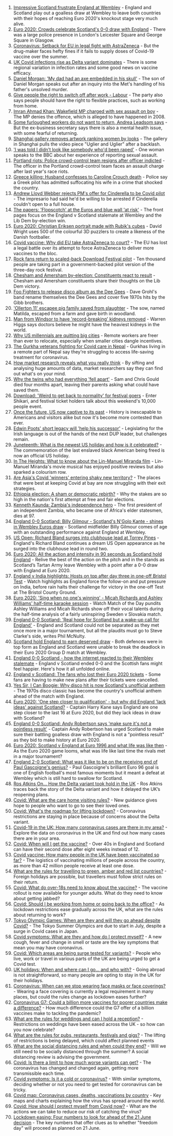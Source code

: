 1. [Impressive Scotland frustrate England at Wembley](https://www.bbc.co.uk/sport/football/51197603) - England and Scotland play out a goalless draw at Wembley to leave both countries with their hopes of reaching Euro 2020's knockout stage very much alive.
2. [Euro 2020: Crowds celebrate Scotland's 0-0 draw with England](https://www.bbc.co.uk/news/uk-scotland-57535302) - There was a large police presence in London's Leicester Square and George Square in Glasgow.
3. [Coronavirus: Setback for EU in legal fight with AstraZeneca](https://www.bbc.co.uk/news/world-europe-57531064) - But the drug-maker faces hefty fines if it fails to supply doses of Covid-19 vaccine over the summer.
4. [UK Covid infections rise as Delta variant dominates](https://www.bbc.co.uk/news/health-57525891) - There is some regional variation in infection rates and some good news on vaccine efficacy.
5. [Daniel Morgan: 'My dad had an axe embedded in his skull'](https://www.bbc.co.uk/news/uk-57533387) - The son of Daniel Morgan speaks out after an inquiry into the Met's handling of his father's unsolved murder.
6. [Give people the right to switch off after work - Labour](https://www.bbc.co.uk/news/uk-politics-57529702) - The party also says people should have the right to flexible practices, such as working from home.
7. [Imran Ahmad Khan: Wakefield MP charged with sex assault on boy](https://www.bbc.co.uk/news/uk-england-leeds-57531904) - The MP denies the offence, which is alleged to have happened in 2008.
8. [Some furloughed workers do not want to return, Andrea Leadsom says](https://www.bbc.co.uk/news/uk-57531637) - But the ex-business secretary says there is also a mental health issue, with some fearful of returning.
9. [Shanghai gallery removes artwork ranking women by looks](https://www.bbc.co.uk/news/world-asia-china-57532264) - The gallery in Shanghai pulls the video piece "Uglier and Uglier" after a backlash.
10. ['I was told I didn’t look like somebody who'd been raped'](https://www.bbc.co.uk/news/uk-57522348) - One woman speaks to the BBC about her experience of reporting sexual assault.
11. [Portland riots: Police crowd-control team resigns after officer indicted](https://www.bbc.co.uk/news/world-us-canada-57532258) - The officer in the Portland crowd-control team faces an assault charge after last year's race riots.
12. [Greece killing: Husband confesses to Caroline Crouch death](https://www.bbc.co.uk/news/world-europe-57523469) - Police say a Greek pilot has admitted suffocating his wife in a crime that shocked the country.
13. [Andrew Lloyd Webber rejects PM's offer for Cinderella to be Covid pilot](https://www.bbc.co.uk/news/entertainment-arts-57530408) - The impresario had said he'd be willing to be arrested if Cinderella couldn't open to a full house.
14. [The papers: 'Flopscotch' at the Euros and blue wall 'at risk'](https://www.bbc.co.uk/news/blogs-the-papers-57535081) - The front pages focus on the England v Scotland stalemate at Wembley and the Lib Dem by-election win.
15. [Euro 2020: Christian Eriksen portrait made with Rubik's cubes](https://www.bbc.co.uk/news/uk-england-leeds-57532207) - David Wright uses 500 of the colourful 3D puzzlers to create a likeness of the Danish footballer.
16. [Covid vaccine: Why did EU take AstraZeneca to court?](https://www.bbc.co.uk/news/56483766) - The EU has lost a legal battle over its attempt to force AstraZeneca to deliver more vaccines to the bloc.
17. [Rock fans return to scaled-back Download Festival pilot](https://www.bbc.co.uk/news/entertainment-arts-57533884) - Ten thousand people are taking part in a government-backed pilot version of the three-day rock festival.
18. [Chesham and Amersham by-election: Constituents react to result](https://www.bbc.co.uk/news/uk-england-beds-bucks-herts-57524463) - Chesham and Amersham constituents share their thoughts on the Lib Dem victory.
19. [Foo Fighters to release disco album as the Dee Gees](https://www.bbc.co.uk/news/entertainment-arts-57524428) - Dave Grohl's band rename themselves the Dee Gees and cover five 1970s hits by the Gibb brothers.
20. ['Ollerton 11' escapee pig family saved from slaughter](https://www.bbc.co.uk/news/uk-england-nottinghamshire-57518634) - The sow, named Matilda, escaped from a farm and gave birth in woodland.
21. [Man from Windsor to have 'record-breaking' kidneys removed](https://www.bbc.co.uk/news/uk-england-berkshire-57513054) - Warren Higgs says doctors believe he might have the heaviest kidneys in the world.
22. [Why US millennials are quitting big cities](https://www.bbc.co.uk/news/world-us-canada-57516592) - Remote workers are freer than ever to relocate, especially when smaller cities dangle incentives.
23. [The Gurkha veterans fighting for Covid care in Nepal](https://www.bbc.co.uk/news/world-asia-57517327) - Gurkhas living in a remote part of Nepal say they're struggling to access life-saving treatment for coronavirus.
24. [How market research reveals what you really think](https://www.bbc.co.uk/news/business-57399780) - By sifting and analysing huge amounts of data, market researchers say they can find out what's on your mind.
25. [Why the twins who had everything 'fell apart'](https://www.bbc.co.uk/news/uk-england-cambridgeshire-57088395) - Sam and Chris Gould died four months apart, leaving their parents asking what could have saved them.
26. [Download: 'Weird to get back to normality' for festival goers](https://www.bbc.co.uk/news/newsbeat-57528662) - Enter Shikari, and festival ticket holders talk about this weekend's 10,000 people event.
27. [Once the future, US now captive to its past](https://www.bbc.co.uk/news/world-us-canada-57517781) - History is inescapable to Americans and visitors alike but now it's become more contested than ever.
28. [Edwin Poots' short legacy will 'help his successor'](https://www.bbc.co.uk/news/uk-northern-ireland-57528349) - Legislating for the Irish language is out of the hands of the next DUP leader, but challenges remain.
29. [Juneteenth: What is the newest US holiday and how is it celebrated?](https://www.bbc.co.uk/news/world-us-canada-57515192) - The commemoration of the last enslaved black American being freed is now an official US holiday.
30. [In The Heights: What to know about the Lin-Manuel Miranda film](https://www.bbc.co.uk/news/entertainment-arts-57356251) - Lin-Manuel Miranda's movie musical has enjoyed positive reviews but also sparked a colourism row.
31. [Are Asia's Covid 'winners' entering shaky new territory?](https://www.bbc.co.uk/news/world-asia-57492961) - The places that were best at keeping Covid at bay are now struggling with their exit strategies.
32. [Ethiopia election: A sham or democratic rebirth?](https://www.bbc.co.uk/news/world-africa-57467645) - Why the stakes are so high in the nation's first attempt at free and fair elections.
33. [Kenneth Kaunda: Zambia's independence hero](https://www.bbc.co.uk/news/world-africa-16039411) - The first president of an independent Zambia, who became one of Africa's elder statesmen, dies at 97.
34. [England 0-0 Scotland: Billy Gilmour - Scotland's N'Golo Kante - shines in Wembley Euros draw](https://www.bbc.co.uk/sport/football/57535282) - Scotland midfielder Billy Gilmour comes of age with an outstanding performance against England at Wembley.
35. [US Open: Richard Bland surges into clubhouse lead at Torrey Pines](https://www.bbc.co.uk/sport/golf/57534516) - England's Richard Bland continues a dream US Open appearance as he surged into the clubhouse lead in round two.
36. [Euro 2020: All the action and intensity in 90 seconds as Scotland hold England](https://www.bbc.co.uk/sport/av/football/57535606) - Relive the best of the action on the pitch and in the stands as Scotland’s Tartan Army leave Wembley with a point after a 0-0 draw with England at Euro 2020.
37. [England v India highlights: Hosts on top after day three in one-off Bristol Test](https://www.bbc.co.uk/sport/av/cricket/57531800) - Watch highlights as England force the follow-on and put pressure on India, before rain halts their challenge for victory in the one-off Test at The Bristol County Ground.
38. [Euro 2020: 'Sing when no one's winning' - Micah Richards and Ashley Williams' half-time karaoke session](https://www.bbc.co.uk/sport/av/football/57533764) - Watch Match of the Day pundits Ashley Williams and Micah Richards show off their vocal talents during the half-time analysis of a fairly uninspiring Sweden v Slovakia match.
39. [England 0-0 Scotland: 'Real hope for Scotland but a wake-up call for England'](https://www.bbc.co.uk/sport/football/57534430) - England and Scotland could not be separated as they met once more in a major tournament, but all the plaudits must go to Steve Clarke's side, writes Phil McNulty.
40. [Scotland hold England to earn deserved draw](https://www.bbc.co.uk/sport/av/football/57535336) - Both defences were in top form as England and Scotland were unable to break the deadlock in their Euro 2020 Group D match at Wembley.
41. [England 0-0 Scotland - how the internet reacted to their Wembley stalemate](https://www.bbc.co.uk/sport/football/57535404) - England v Scotland ended 0-0 and the Scottish fans might feel happier. Here's how it all unfolded online.
42. [England v Scotland: The fans who lost their Euro 2020 tickets](https://www.bbc.co.uk/news/uk-57510839) - Some fans are having to make new plans after their tickets were cancelled.
43. [Yes Sir, I Can Boogie: Why disco hit is now Scotland's unofficial anthem](https://www.bbc.co.uk/news/uk-scotland-54930718) - The 1970s disco classic has become the country's unofficial anthem ahead of the match with England.
44. [Euro 2020: 'One step closer to qualification' - but why did England 'lack ideas' against Scotland?](https://www.bbc.co.uk/sport/football/57534563) - Captain Harry Kane says England are one step closer to the last 16 at Euro 2020, but did they lack ideas in draw with Scotland?
45. [England 0-0 Scotland: Andy Robertson says 'make sure it's not a pointless result'](https://www.bbc.co.uk/sport/football/57532509) - Captain Andy Robertson has urged Scotland to make sure their battling goalless draw with England is not a "pointless result" as they bid to make history at Euro 2020.
46. [Euro 2020: Scotland v England at Euro 1996 and what life was like then](https://www.bbc.co.uk/news/newsbeat-57334461) - As the Euro 2020 game looms, what was life like last time the rivals met in a major tournament?
47. [England 2-0 Scotland: What was it like to be on the receiving end of Paul Gascoigne's genius?](https://www.bbc.co.uk/sport/football/52915690) - Paul Gascoigne's brilliant Euro 96 goal is one of English football's most famous moments but it meant a defeat at Wembley which is still hard to swallow for Scotland.
48. [Ros Atkins On… How the Delta variant took hold in the UK](https://www.bbc.co.uk/news/health-57532764) - Ros Atkins traces back the story of the Delta variant and how it delayed the UK’s reopening plans.
49. [Covid: What are the care home visiting rules?](https://www.bbc.co.uk/news/explainers-53503712) - New guidance gives hope to people who want to go to see their loved ones.
50. [Covid: What's the roadmap for lifting lockdown?](https://www.bbc.co.uk/news/explainers-52530518) - Coronavirus restrictions are staying in place because of concerns about the Delta variant.
51. [Covid-19 in the UK: How many coronavirus cases are there in my area?](https://www.bbc.co.uk/news/uk-51768274) - Explore the data on coronavirus in the UK and find out how many cases there are in your area.
52. [Covid: When will I get the vaccine?](https://www.bbc.co.uk/news/health-55045639) - Over 40s in England and Scotland can have their second dose after eight weeks instead of 12.
53. [Covid vaccine: How many people in the UK have been vaccinated so far?](https://www.bbc.co.uk/news/health-55274833) - The logistics of vaccinating millions of people across the country, as more than 42 million people receive at least one dose.
54. [What are the rules for travelling to green, amber and red list countries?](https://www.bbc.co.uk/news/explainers-52544307) - Foreign holidays are possible, but travellers must follow strict rules on their return.
55. [Covid: What do over-18s need to know about the vaccine?](https://www.bbc.co.uk/news/health-57273875) - The vaccine rollout is now available for younger adults. What do they need to know about getting jabbed?
56. [Covid: Should I be working from home or going back to the office?](https://www.bbc.co.uk/news/business-52567567) - As lockdown restrictions ease gradually across the UK, what are the rules about returning to work?
57. [Tokyo Olympic Games: When are they and will they go ahead despite Covid?](https://www.bbc.co.uk/news/world-asia-57240044) - The Tokyo Summer Olympics are due to start in July, despite a surge in Covid cases in Japan.
58. [Covid symptoms: What are they and how do I protect myself?](https://www.bbc.co.uk/news/health-51048366) - A new cough, fever and change in smell or taste are the key symptoms that mean you may have coronavirus.
59. [Covid: Which areas are being surge tested for variants?](https://www.bbc.co.uk/news/explainers-54872039) - People who live, work or travel in various parts of the UK are being urged to get a Covid test.
60. [UK holidays: When and where can I go... and who with?](https://www.bbc.co.uk/news/explainers-52646738) - Going abroad is not straightforward, so many people are opting to stay in the UK for their holidays.
61. [Coronavirus: When can we stop wearing face masks or face coverings?](https://www.bbc.co.uk/news/health-51205344) - Wearing a face covering is currently a legal requirement in many places, but could the rules change as lockdown eases further?
62. [Coronavirus G7: Could a billion more vaccines for poorer countries make a difference?](https://www.bbc.co.uk/news/57427877) - How much difference could the G7 offer of a billion vaccines make to tackling the pandemic?
63. [What are the rules for weddings and can I hold a reception?](https://www.bbc.co.uk/news/explainers-52811509) - Restrictions on weddings have been eased across the UK - so how can you now celebrate?
64. [What are the rules for pubs, restaurants, festivals and gigs?](https://www.bbc.co.uk/news/business-52977388) - The lifting of restrictions is being delayed, which could affect planned events
65. [What are the social distancing rules and when could they end?](https://www.bbc.co.uk/news/uk-51506729) - Will we still need to be socially distanced through the summer? A social distancing review is advising the government.
66. [Covid: Is there a limit to how much worse variants can get?](https://www.bbc.co.uk/news/health-57431420) - The coronavirus has changed and changed again, getting more transmissible each time.
67. [Covid symptoms: Is it a cold or coronavirus?](https://www.bbc.co.uk/news/health-54145299) - With similar symptoms, deciding whether or not you need to get tested for coronavirus can be tricky.
68. [Covid map: Coronavirus cases, deaths, vaccinations by country](https://www.bbc.co.uk/news/world-51235105) - Key maps and charts explaining how the virus has spread around the world.
69. [Covid: How should I protect myself from Covid now?](https://www.bbc.co.uk/news/health-57087517) - What are the actions we can take to reduce our risk of catching the virus?
70. [Lockdown easing: Four numbers to look for ahead of the 21 June decision](https://www.bbc.co.uk/news/57403888) - The key numbers that offer clues as to whether "freedom day" will proceed as planned on 21 June.

